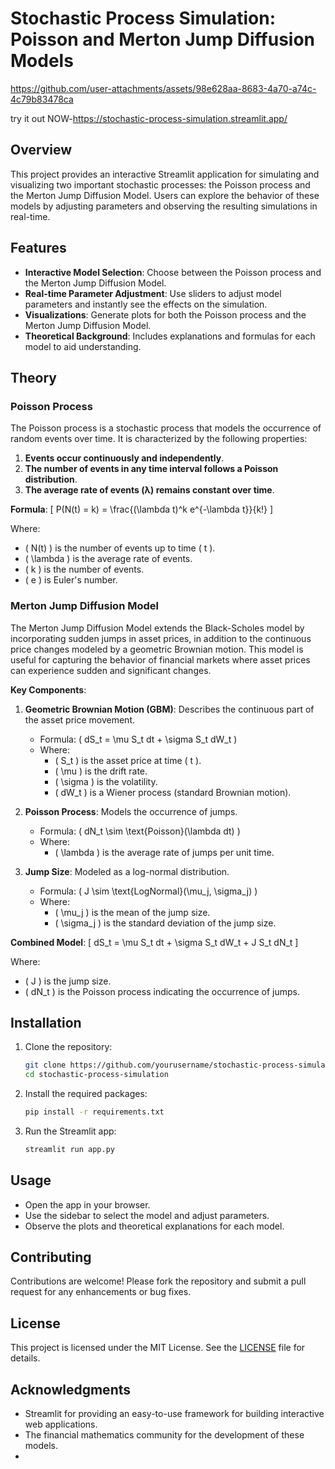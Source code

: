 # Stochastic Process Simulation: Poisson and Merton Jump Diffusion Models


https://github.com/user-attachments/assets/98e628aa-8683-4a70-a74c-4c79b83478ca

try it out NOW-https://stochastic-process-simulation.streamlit.app/
## Overview

This project provides an interactive Streamlit application for simulating and visualizing two important stochastic processes: the Poisson process and the Merton Jump Diffusion Model. Users can explore the behavior of these models by adjusting parameters and observing the resulting simulations in real-time.

## Features

- **Interactive Model Selection**: Choose between the Poisson process and the Merton Jump Diffusion Model.
- **Real-time Parameter Adjustment**: Use sliders to adjust model parameters and instantly see the effects on the simulation.
- **Visualizations**: Generate plots for both the Poisson process and the Merton Jump Diffusion Model.
- **Theoretical Background**: Includes explanations and formulas for each model to aid understanding.

## Theory

### Poisson Process

The Poisson process is a stochastic process that models the occurrence of random events over time. It is characterized by the following properties:

1. **Events occur continuously and independently**.
2. **The number of events in any time interval follows a Poisson distribution**.
3. **The average rate of events (λ) remains constant over time**.

**Formula**: 
\[ P(N(t) = k) = \frac{(\lambda t)^k e^{-\lambda t}}{k!} \]

Where:
- \( N(t) \) is the number of events up to time \( t \).
- \( \lambda \) is the average rate of events.
- \( k \) is the number of events.
- \( e \) is Euler's number.

### Merton Jump Diffusion Model

The Merton Jump Diffusion Model extends the Black-Scholes model by incorporating sudden jumps in asset prices, in addition to the continuous price changes modeled by a geometric Brownian motion. This model is useful for capturing the behavior of financial markets where asset prices can experience sudden and significant changes.

**Key Components**:
1. **Geometric Brownian Motion (GBM)**: Describes the continuous part of the asset price movement.
   - Formula: \( dS_t = \mu S_t dt + \sigma S_t dW_t \)
   - Where:
     - \( S_t \) is the asset price at time \( t \).
     - \( \mu \) is the drift rate.
     - \( \sigma \) is the volatility.
     - \( dW_t \) is a Wiener process (standard Brownian motion).

2. **Poisson Process**: Models the occurrence of jumps.
   - Formula: \( dN_t \sim \text{Poisson}(\lambda dt) \)
   - Where:
     - \( \lambda \) is the average rate of jumps per unit time.

3. **Jump Size**: Modeled as a log-normal distribution.
   - Formula: \( J \sim \text{LogNormal}(\mu_j, \sigma_j) \)
   - Where:
     - \( \mu_j \) is the mean of the jump size.
     - \( \sigma_j \) is the standard deviation of the jump size.

**Combined Model**:
\[ dS_t = \mu S_t dt + \sigma S_t dW_t + J S_t dN_t \]

Where:
- \( J \) is the jump size.
- \( dN_t \) is the Poisson process indicating the occurrence of jumps.

## Installation

1. Clone the repository:
   ```bash
   git clone https://github.com/yourusername/stochastic-process-simulation.git
   cd stochastic-process-simulation
   ```

2. Install the required packages:
   ```bash
   pip install -r requirements.txt
   ```

3. Run the Streamlit app:
   ```bash
   streamlit run app.py
   ```

## Usage

- Open the app in your browser.
- Use the sidebar to select the model and adjust parameters.
- Observe the plots and theoretical explanations for each model.

## Contributing

Contributions are welcome! Please fork the repository and submit a pull request for any enhancements or bug fixes.

## License

This project is licensed under the MIT License. See the [LICENSE](LICENSE) file for details.

## Acknowledgments

- Streamlit for providing an easy-to-use framework for building interactive web applications.
- The financial mathematics community for the development of these models.
- 
